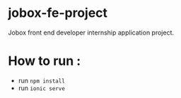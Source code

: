 # jobox-fe-project
Jobox front end developer internship application project.

# How to run :
- run `npm install`
- run `ionic serve`
  
